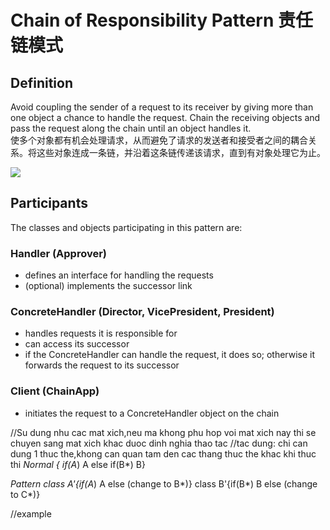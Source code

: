 # Chain of Responsibility Pattern 责任链模式
## Definition

Avoid coupling the sender of a request to its receiver by giving more than one object a chance to handle the request. Chain the receiving objects and pass the request along the chain until an object handles it.
<br>使多个对象都有机会处理请求，从而避免了请求的发送者和接受者之间的耦合关系。将这些对象连成一条链，并沿着这条链传递该请求，直到有对象处理它为止。

![](https://github.com/QianMo/Unity-Design-Pattern/blob/master/UML_Picture/chain.gif)


## Participants

The classes and objects participating in this pattern are:

### Handler   (Approver)
* defines an interface for handling the requests
* (optional) implements the successor link

### ConcreteHandler   (Director, VicePresident, President)
* handles requests it is responsible for
* can access its successor
* if the ConcreteHandler can handle the request, it does so; otherwise it forwards the request to its successor

### Client   (ChainApp)
* initiates the request to a ConcreteHandler object on the chain


//Su dung nhu cac mat xich,neu ma khong phu hop voi mat xich nay thi se chuyen sang mat xich khac duoc dinh nghia thao tac 
//tac dung: chi can dung 1 thuc the,khong can quan tam den cac thang thuc the khac khi thuc thi
*Normal
{
if(A*) A
else if(B*) B}

*Pattern
class A'{if(A*) A else (change to B*)}
class B'{if(B*) B else (change to C*)}

//example




